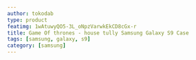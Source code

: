 ```yaml
---
author: tokodab
type: product
featimg: 1wAtuwyQO5-3L_oNpzVarwkEkCD8cGx-r
title: Game Of thrones - house tully Samsung Galaxy S9 Case
tags: [samsung, galaxy, s9]
category: [samsung]
---
```

